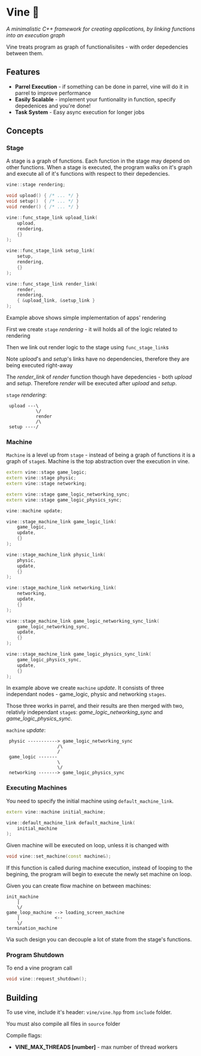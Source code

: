 # Vine 🌱
*A minimalistic C++ framework for creating applications, by linking functions into an execution graph*

Vine treats program as graph of functionalisites - with order depedencies between them.

## Features
* **Parrel Execution** - if something can be done in parrel, vine will do it in parrel to improve performance
* **Easily Scalable** - implement your funtionality in function, specify depedenices and you're done!
* **Task System** - Easy async execution for longer jobs

## Concepts
### Stage
A stage is a graph of functions. Each function in the stage may depend on other functions.
When a stage is executed, the program walks on it's graph and execute all of it's functions with respect to their depedencies.

```cpp
vine::stage rendering;

void upload() { /* ... */ }
void setup()  { /* ... */ }
void render() { /* ... */ }

vine::func_stage_link upload_link(
    upload, 
    rendering, 
    {}
);

vine::func_stage_link setup_link(
    setup, 
    rendering, 
    {}
);

vine::func_stage_link render_link(
    render, 
    rendering, 
    { &upload_link, &setup_link }
);
```

Example above shows simple implementation of apps' rendering

First we create ``stage`` *rendering* - it will holds all of the logic related to rendering  

Then we link out render logic to the stage using ``func_stage_link``s

Note *upload*'s and *setup*'s links have no dependencies, therefore they are being executed right-away

The *render_link* of *render* function though have depedencies - both *upload* and *setup*. Therefore *render* will be executed after *upload* and *setup*.

``stage`` *rendering*:
```
 upload ---\
           \/
           render
           /\
 setup ----/
```

### Machine
``Machine`` is a level up from ``stage`` - instead of being a graph of functions it is a graph of ``stage``s. Machine is the top abstraction over the execution in vine.

```cpp
extern vine::stage game_logic;
extern vine::stage physic;
extern vine::stage networking;

extern vine::stage game_logic_networking_sync;
extern vine::stage game_logic_physics_sync;

vine::machine update;

vine::stage_machine_link game_logic_link(
    game_logic,
    update,
    {}
);

vine::stage_machine_link physic_link(
    physic,
    update,
    {}
);

vine::stage_machine_link networking_link(
    networking,
    update,
    {}
);

vine::stage_machine_link game_logic_networking_sync_link(
    game_logic_networking_sync,
    update,
    {}
);

vine::stage_machine_link game_logic_physics_sync_link(
    game_logic_physics_sync,
    update,
    {}
);
```

In example above we create ``machine`` *update*. It consists of three independant nodes - game_logic, physic and networking ``stages``. 

Those three works in parrel, and their results are then merged with two, relativly independant ``stage``s:   *game_logic_networking_sync* and *game_logic_physics_sync*.

``machine`` *update*:
```
 physic -----------> game_logic_networking_sync
                   /\
                   /
 game_logic -------
                   \
                   \/
 networking -------> game_logic_physics_sync
```

### Executing Machines

You need to specify the initial machine using ``default_machine_link``.

```cpp
extern vine::machine initial_machine;

vine::default_machine_link default_machine_link(
    initial_machine
);
```

Given machine will be executed on loop, unless it is changed with

```cpp
void vine::set_machine(const machine&);
```

If this function is called during machine execution, instead of looping to the begining, the program will begin to execute the newly set machine on loop.

Given you can create flow machine on between machines:

```
init_machine
    |
    \/
game_loop_machine --> loading_screen_machine
    |             <--
    \/
termination_machine
```

Via such design you can decouple a lot of state from the stage's functions.

### Program Shutdown

To end a vine program call

```cpp
void vine::request_shutdown();
```

## Building

To use vine, include it's header: ``vine/vine.hpp`` from ``include`` folder.  

You must also compile all files in ``source`` folder

Compile flags:

* **VINE_MAX_THREADS [number]** - max number of thread workers
